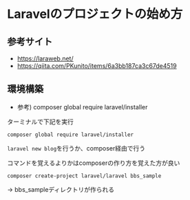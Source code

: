 Laravelのプロジェクトの始め方
==================================

## 参考サイト

- https://laraweb.net/
- https://qiita.com/PKunito/items/6a3bb187ca3c67de4519


## 環境構築

- 参考) composer global require laravel/installer

ターミナルで下記を実行

```
composer global require laravel/installer
```

``laravel new blog``を行うか、composer経由で行う

コマンドを覚えるよりかはcomposerの作り方を覚えた方が良い

```
composer create-project laravel/laravel bbs_sample
```

-> bbs_sampleディレクトリが作られる

